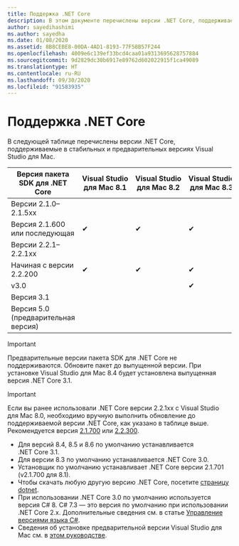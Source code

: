 ```yaml
---
title: Поддержка .NET Core
description: В этом документе перечислены версии .NET Core, поддерживаемые Visual Studio для Mac
author: sayedihashimi
ms.author: sayedha
ms.date: 01/08/2020
ms.assetid: 8B8CEBE8-00DA-4AD1-8193-77F58B57F244
ms.openlocfilehash: 4009e6c139ef33bcd4caa01a9313695628757884
ms.sourcegitcommit: 9d2829dc30b6917e89762d602022915f1ca49089
ms.translationtype: HT
ms.contentlocale: ru-RU
ms.lasthandoff: 09/30/2020
ms.locfileid: "91583935"
---
```

# <a name="net-core-support"></a>Поддержка .NET Core

В следующей таблице перечислены версии .NET Core, поддерживаемые в стабильных и предварительных версиях Visual Studio для Mac.

| Версия пакета SDK для .NET Core |Visual Studio для Mac 8.1 | Visual Studio для Mac 8.2 | Visual Studio для Mac 8.3 | Visual Studio для Mac 8.4 | Visual Studio для Mac 8.5 | Visual Studio для Mac 8.6 |
|---------|---------|---------|---------|---------|---------|---------|
|Версии 2.1.0–2.1.5xx | | | | | | |
|Версия 2.1.600 или последующая |✔︎|✔︎|✔︎|✔︎|✔︎|✔︎|
|Версии 2.2.1–2.2.1xx | | | | | | |
|Начиная с версии 2.2.200 |✔︎|✔︎|✔︎|✔︎|✔︎|✔︎|
|v3.0 | | |✔︎|✔︎|✔︎|✔︎|
|Версия 3.1 | | | |✔︎|✔︎|✔︎|
|Версия 5.0 (предварительная версия) | | | | | |✔︎|

> [!IMPORTANT]
> Предварительные версии пакета SDK для .NET Core не поддерживаются. Обновите пакет до выпущенной версии. При установке Visual Studio для Mac 8.4 будет установлена выпущенная версия .NET Core 3.1.

> [!IMPORTANT]
> Если вы ранее использовали .NET Core версии 2.2.1xx с Visual Studio для Mac 8.0, необходимо вручную выполнить обновление до поддерживаемой версии .NET Core, как указано в таблице выше. Рекомендуется версия [2.1.700](https://dotnet.microsoft.com/download/dotnet-core/2.1) или [2.2.300](https://dotnet.microsoft.com/download/dotnet-core/2.2).

* Для версий 8.4, 8.5 и 8.6 по умолчанию устанавливается .NET Core 3.1.
* Для версии 8.3 по умолчанию устанавливается .NET Core 3.0.
* Установщик по умолчанию устанавливает .NET Core версии 2.1.701 (v2.1.700 для 8.1).
* Чтобы скачать любую другую версию .NET Core, посетите [страницу dotnet](https://dotnet.microsoft.com/download/dotnet-core).
* При использовании .NET Core 3.0 по умолчанию используется версия C# 8. C# 7.3 — это версия по умолчанию при использовании .NET Core 2.x. Дополнительные сведения см. в статье [Управление версиями языка C#](/dotnet/csharp/language-reference/configure-language-version).
* Сведения об установке предварительной версии Visual Studio для Mac см. в [этом руководстве](./install-preview.md).
